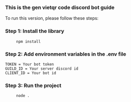### This is the gen vietqr code discord bot guide

To run this version, please follow these steps:
### Step 1: Install the library
```
     npm install
```

### Step 2: Add environment variables in the .env file
```
TOKEN = Your bot token
GUILD_ID = Your server discord id
CLIENT_ID = Your bot id

```

### Step 3: Run the project

```
     node .
```
